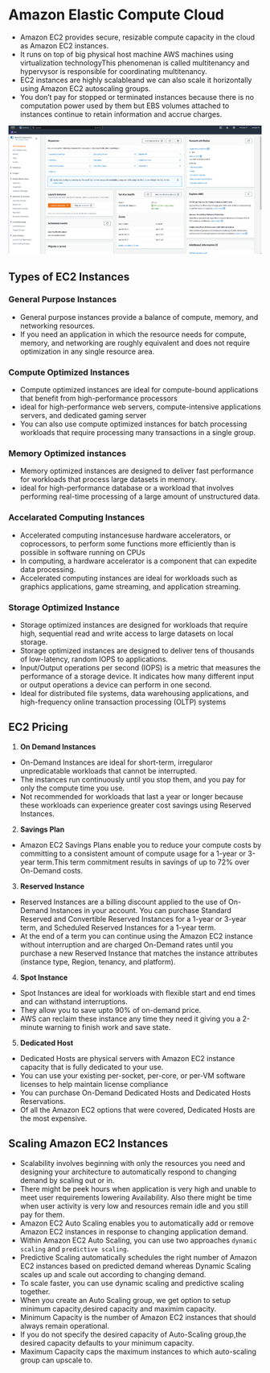 # Amazon Elastic Compute Cloud

- Amazon EC2 provides secure, resizable compute capacity in the cloud as Amazon EC2 instances.
- It runs on top of big physical host machine AWS machines using virtualization technologyThis phenomenan is called multitenancy and hypervysor is responsible for coordinating multitenancy.
- EC2 instances are highly scalableand we can also scale it horizontally using Amazon EC2 autoscaling groups.
- You don’t pay for stopped or terminated instances because there is no computation power used by them but EBS volumes attached to instances continue to retain information and accrue charges.


![EC2 Console](../Images/EC2-Console.png)



## Types of EC2 Instances

### General Purpose Instances

- General purpose instances provide a balance of compute, memory, and networking resources.
- If you need an application in which the resource needs for compute, memory, and networking are roughly equivalent and does not require optimization in any single resource area.

### Compute Optimized Instances

- Compute optimized instances are ideal for compute-bound applications that benefit from high-performance processors
- ideal for high-performance web servers, compute-intensive applications servers, and dedicated gaming server
- You can also use compute optimized instances for batch processing workloads that require processing many transactions in a single group.

### Memory Optimized instances

- Memory optimized instances are designed to deliver fast performance for workloads that process large datasets in memory.
- ideal for high-performance database or a workload that involves performing real-time processing of a large amount of unstructured data.

### Accelarated Computing Instances

- Accelerated computing instancesuse hardware accelerators, or coprocessors, to perform some functions more efficiently than is possible in software running on CPUs
- In computing, a hardware accelerator is a component that can expedite data processing.
- Accelerated computing instances are ideal for workloads such as graphics applications, game streaming, and application streaming.

### Storage Optimized Instance

- Storage optimized instances are designed for workloads that require high, sequential read and write access to large datasets on local storage.
- Storage optimized instances are designed to deliver tens of thousands of low-latency, random IOPS to applications.
- Input/Output operations per second (IOPS) is a metric that measures the performance of a storage device. It indicates how many different input or output operations a device can perform in one second.
- Ideal for distributed file systems, data warehousing applications, and high-frequency online transaction processing (OLTP) systems



## EC2 Pricing
1. **On Demand Instances**
- On-Demand Instances are ideal for short-term, irregularor unpredicatable workloads that cannot be interrupted.
- The instances run continuously until you stop them, and you pay for only the compute time you use.
- Not recommended for workloads that last a year or longer because these workloads can experience greater cost savings using Reserved Instances.

2. **Savings Plan**
- Amazon EC2 Savings Plans enable you to reduce your compute costs by committing to a consistent amount of compute usage for a 1-year or 3-year term.This term commitment results in savings of up to 72% over On-Demand costs.

3. **Reserved Instance**
- Reserved Instances are a billing discount applied to the use of On-Demand Instances in your account. You can purchase Standard Reserved and Convertible Reserved Instances for a 1-year or 3-year term, and Scheduled Reserved Instances for a 1-year term.
- At the end of a term you can continue using the Amazon EC2 instance without interruption and are charged On-Demand rates until you purchase a new Reserved Instance that matches the instance attributes (instance type, Region, tenancy, and platform).

4. **Spot Instance**
- Spot Instances are ideal for workloads with flexible start and end times and can  withstand interruptions.
- They allow you to save upto 90% of on-demand price.
- AWS can reclaim these instance any time they need it giving you a 2-minute warning to finish work and save state.

5. **Dedicated Host**
- Dedicated Hosts are physical servers with Amazon EC2 instance capacity that is fully dedicated to your use.
- You can use your existing per-socket, per-core, or per-VM software licenses to help maintain license compliance
- You can purchase On-Demand Dedicated Hosts and Dedicated Hosts Reservations.
- Of all the Amazon EC2 options that were covered, Dedicated Hosts are the most expensive.


## Scaling Amazon EC2 Instances

- Scalability involves beginning with only the resources you need and designing your architecture to automatically respond to changing demand by scaling out or in.
- There might be peek hours when application  is very high and unable to meet user requirements lowering Availability. Also there might be time when user activity is very low and resources remain idle and you still pay for them.
- Amazon EC2 Auto Scaling enables you to automatically add or remove Amazon EC2 instances in response to changing application demand.
- Within Amazon EC2 Auto Scaling, you can use two approaches `dynamic scaling` and `predictive scaling`.
- Predictive Scaling automatically schedules the right number of Amazon EC2 instances based on predicted demand whereas Dynamic Scaling scales up and scale out according to changing demand.
- To scale faster, you can use dynamic scaling and predictive scaling together.
- When you create an Auto Scaling group, we get option to setup minimum capacity,desired capacity and maximim capacity.
- Minimum Capacity is the number of Amazon EC2 instances that should always remain operational.
- If you do not specify the desired capacity of Auto-Scaling group,the desired capacity defaults to your minimum capacity.
-  Maximum Capacity caps the maximum instances to which auto-scaling group can upscale to.

